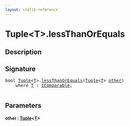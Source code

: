 ```yaml
---
layout: stdlib-reference
---
```


# Tuple\<T\>\.lessThanOrEquals

## Description





## Signature 

<pre>
<span class="code_keyword">bool</span> <a href="../types/tuple-0/index.html" class="code_type">Tuple</a>&lt;<a href="../types/tuple-0/index.html#typeparam-T" class="code_type">T</a>&gt;.<a href="lessthanorequals-48a.html">lessThanOrEquals</a>(<a href="../types/tuple-0/index.html" class="code_type">Tuple</a>&lt;<a href="../types/tuple-0/index.html#typeparam-T" class="code_type">T</a>&gt; <a href="lessthanorequals-48a.html#decl-other" class="code_param">other</a>)
    <span class='code_keyword'>where</span> <a href="../types/tuple-0/index.html#typeparam-T" class="code_type">T</a> : <a href="../interfaces/icomparable-01/index.html" class="code_type">IComparable</a>;

</pre>

## Parameters

####  <a id="decl-other"></a>other  : [Tuple](../types/tuple-0/index.html)\<[T](../types/tuple-0/index.html#typeparam-T)\>


